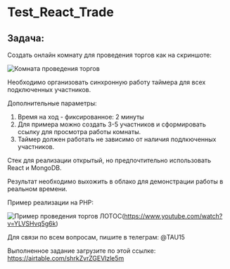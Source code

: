 # Test_React_Trade
Задача:
-------

Создать онлайн комнату для проведения торгов как на скриншоте:

![Комната проведения торгов](https://github.com/lotus-uems/Test_Task_React/blob/main/timer.png?nocache=1) 

Необходимо организовать синхронную работу таймера для всех подключенных участников. 

Дополнительные параметры:
  1. Время на ход - фиксированное: 2 минуты
  2. Для примера можно создать 3-5 участников и сформировать ссылку для просмотра работы комнаты.
  3. Таймер должен работать не зависимо от наличия подлкюченных участников.

Стек для реализации открытый, но предпочтительно использовать React и MongoDB.

Результат необходимо выхожить в облако для демонстрации работы в реальном времени.

Пример реализации на PHP:

![Пример проведения торгов ЛОТОС](https://github.com/lotus-uems/Test_React_Trade/blob/main/lotus-trade-video.png)(https://www.youtube.com/watch?v=YLVSHvq5g6k)

Для связи по всем вопросам, пишите в телеграм: @TAU15

Выполненное задание загрузите по этой ссылке: https://airtable.com/shrkZvrZGEVlzle5m
